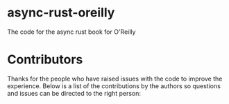 # async-rust-oreilly
The code for the async rust book for O'Reilly

# Contributors

Thanks for the people who have raised issues with the code to improve the experience. Below is a list of the contributions by the authors so questions and issues can be directed to the right person:

